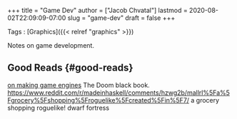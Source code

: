 +++
title = "Game Dev"
author = ["Jacob Chvatal"]
lastmod = 2020-08-02T22:09:09-07:00
slug = "game-dev"
draft = false
+++

Tags
: [Graphics]({{< relref "graphics" >}})

Notes on game development.


## Good Reads {#good-reads}

[on making game engines](https://benwiser.com/blog/Making-game-engines-is-a-waste-of-time---I-probably-won%E2%80%99t-stop-making-them.html)
The Doom black book.
<https://www.reddit.com/r/madeinhaskell/comments/hzwg2b/mallrl%5Fa%5Fgrocery%5Fshopping%5Froguelike%5Fcreated%5Fin%5F7/> a grocery shopping roguelike!
dwarf fortress
